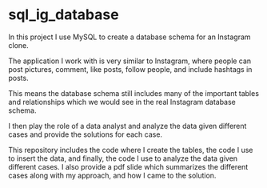# sql_ig_database

In this project I use MySQL to create a database schema for an Instagram clone.

The application I work with is very similar to Instagram, where people can post pictures, comment, like posts, follow people, and include hashtags in posts.

This means the database schema still includes many of the important tables and relationships which we would see in the real Instagram database schema.

I then play the role of a data analyst and analyze the data given different cases and provide the solutions for each case. 

This repository includes the code where I create the tables, the code I use to insert the data, and finally, the code I use to analyze the data given different cases. I also provide a pdf slide which summarizes the different cases along with my approach, and how I came to the solution. 
